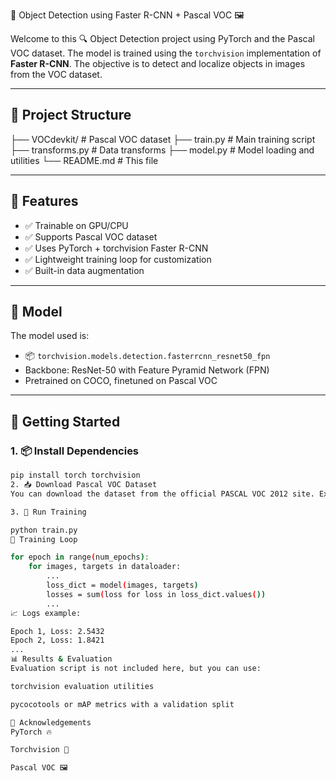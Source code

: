  🦾 Object Detection using Faster R-CNN + Pascal VOC 🖼️

Welcome to this 🔍 Object Detection project using PyTorch and the Pascal VOC dataset. The model is trained using the `torchvision` implementation of **Faster R-CNN**. The objective is to detect and localize objects in images from the VOC dataset.

---

## 📁 Project Structure

├── VOCdevkit/ # Pascal VOC dataset
├── train.py # Main training script
├── transforms.py # Data transforms
├── model.py # Model loading and utilities
└── README.md # This file

---

## 🚀 Features

- ✅ Trainable on GPU/CPU
- ✅ Supports Pascal VOC dataset
- ✅ Uses PyTorch + torchvision Faster R-CNN
- ✅ Lightweight training loop for customization
- ✅ Built-in data augmentation

---

## 🧠 Model

The model used is:

- 📦 `torchvision.models.detection.fasterrcnn_resnet50_fpn`
- Backbone: ResNet-50 with Feature Pyramid Network (FPN)
- Pretrained on COCO, finetuned on Pascal VOC

---

## 🏁 Getting Started

### 1. 📦 Install Dependencies

```bash
pip install torch torchvision
2. 📥 Download Pascal VOC Dataset
You can download the dataset from the official PASCAL VOC 2012 site. Extract it under the VOCdevkit/ folder.

3. 🧪 Run Training

python train.py
🔧 Training Loop

for epoch in range(num_epochs):
    for images, targets in dataloader:
        ...
        loss_dict = model(images, targets)
        losses = sum(loss for loss in loss_dict.values())
        ...
📈 Logs example:

Epoch 1, Loss: 2.5432
Epoch 2, Loss: 1.8421
...
📊 Results & Evaluation
Evaluation script is not included here, but you can use:

torchvision evaluation utilities

pycocotools or mAP metrics with a validation split

🙌 Acknowledgements
PyTorch 🔥

Torchvision 🧰

Pascal VOC 🖼️

